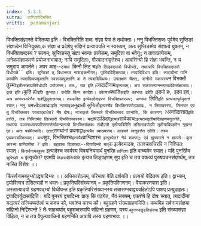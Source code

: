 ```yaml
---
index:  5.3.1
sutra:  प्राग्दिशोविभक्तिः
vritti:  padamanjari
---
```


विभक्तिसंज्ञास्ते वेदितव्या इति। विभक्तिरिति शब्दः संज्ञा येषां ते तथोक्ताः। ननु विभक्तिशब्दः पूर्वमेव सुप्तिङां संज्ञात्वेन विनियुक्तः,क संज्ञा च प्रदेशेषु संज्ञिनं प्रत्याययति न स्वरूपम्, अतः सुप्तिङामेव संज्ञात्वं युक्तम्, न विभक्तिशब्दस्य ? सत्यम्; सुप्तिङस्तु संज्ञा भवन्तः प्रत्येकम्, समुदिता वा भवेयुः; न तावत्प्रत्येकम्, अनेकसंज्ञाकरणे प्रयोजनाभावात्; नापि समुदिताः, गौरवादनावृत्तेश्च। आवर्त्तिन्यो हि संज्ञा भवन्ति, न च समुदाय आवर्तते। अपर आह्--`ठयथा `किनौ लिट् च` इति लिड्वद्भावो विधीयते, तथात्रापि विभक्तिवद्भावो विधीयते`` इति। सुप्तिङां तु विधानमत्र नाशङ्कनीयम्; पूर्वमेवविहितत्वात्। त्यदादिविधय इति। त्यदादीनां यानि कार्याणि त्यदादित्वप्रयुक्तानि स्वरूपप्रयुक्तानि वा ते त्यदादिविधयः। उपलक्षणं चैतत्, दानीमो मकारस्य `न विभक्तौ तुस्माः` इतीत्संज्ञाप्रतिषेधोऽपि प्रयोजनम्। ततः, यत इति। `त्यदादीनामः` इत्यत्वम्। अत्र सकारस्यानन्त्यत्वादेवेत्संज्ञाभावः। कृत इति। `कुति होः` इति कुभावः। कदेति किमः कादेशः। क्वेत्यत्र `क्वाति` कइति क्वभावः इहेति। `इदमो हः,` `इदम इश्`। अत्र प्रत्ययस्वरेणैव स#द्धिमुदात्तत्वम्। तस्मादित इत्येवलोदाहरणं विभक्तिस्वरस्य; अन्यथा `लिति` इति प्रत्ययात्पूर्वमुदात्तं स्यात्। ननु च `मध्येऽपवादाः` इति न्यायाद् `अनुदात्तौ सुप्पितौ` इत्यस्यैव विभक्तिस्वरोऽपवादः, न लित्स्वरस्य, लित्स्वर एव तु विभक्तिस्वर परत्वाद्बाधेत? नैष दोषः; नात्राकृते लित्स्वरे विभक्तिस्वरः प्राप्नोति, किं कारणण् ? `अन्तोदात्तात्` इति वर्त्तते, तत्र निमित्तमेव लित्स्वरो विभक्तिस्वरस्य। यद्यपि `ऊडिदम्` इत्यत्र `सावेकाच:` इत्यतस्तृतीयादिग्रहणमनुवर्त्तते, तथाप्या पञ्चमाध्यायपरिसमाप्तेर्यावान्प्रत्ययो विभक्तिसंज्ञकः सर्वोऽसौ तृतीयादिरिति तसिलादयोऽपि तृतीयादिग्रहणेन गृह्यन्त एव।
	अतः परमित्यादि। एतत् `समर्थानां प्रथमाद्वा` इत्यत्रैव व्याख्यातम्। वावचनं त्वनुवर्त्तत एवेति। तस्य पृथकस्वरितत्वात्। अथ `सुपः, विभक्तिश्च` इत्यत्रैव `प्राग्दिशश्च` इत्युच्येत? नैवं शक्यम्; एवं ह्युच्यमाने न ज्ञायते--कुत आरभ्य प्राग्दिशीया ? इति। बहवश्च दिक्शब्दाः--दिगादिभ्यो यत्`क इत्येवमादयः, ततश्चावधिरपि न निश्चितः स्यात्। `किंसर्वनामबहुब्यः` इत्यादेश्च कार्यस्य विषयनियमार्थं पुनरिह `प्राग्दिशः` इति वाच्यमेव स्यात्। यदि पुनरिहैव `सुप्तिङौ च` इत्युच्येत? एवमपि `तिङस्त्रीणित्रीणि` इत्यत्र तिङ्ग्रहणम् सुप इति च तत्र वक्त्व्यं पुरुषवचनसंज्ञार्थम्, तत्र नास्ति विशेषः ।।

किंसर्वनामबहुभ्योऽद्व्यादिभ्यः ।। अधिकारोऽयम्, परिभाषा वेति दर्शयति। प्रत्ययो वेदितव्य इति। द्वाभ्याम्, द्वयोरित्यत्र तसिल्त्रलौ न भवतः।
	प्रकृतिपरिसंख्यानम् = प्रकृतिपरिगणनम्। वैयाकरणपाश इति। अस्तात्यादयो ग्रहणवद्भ्यो विधीयन्त इति प्रकृतिपरिसंख्यानस्य तत्रासम्भवाद्व्यवहितोऽपि पाशप् प्रत्युदाहृतः। द्व्यादिपर्युदासादिति। यदि पुनरयं द्व्यादिभ्यः प्राक् किं पठ्येत, नैवं सक्यम्; एकशेषे हि दोषः स्यात्, त्यदादीनां यद्यत्परं तत्च्चिष्यतेत्वं च कश्च कौ, भवांश्च कश्च कौ।
	बहुग्रहणे संख्याग्रहणमिति। कथमिह सर्वनामसंज्ञया संज्ञिनो निर्द्दिश्यन्ते ? तैः साहचर्याद् बहुशब्दस्यापि संज्ञिनो ग्रहणम्, यस्य `बहुगणवतुडतिसंक्या` इति संख्यासंज्ञा विहिता, न च तत्र वैपुल्यवाचिनो ग्रहणमिति अत्रापि तस्य ग्रहणाभावः ।।

